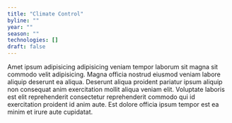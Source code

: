 ```yaml
---
title: "Climate Control"
byline: ""
year: ""
season: ""
technologies: []
draft: false
---
```


Amet ipsum adipisicing adipisicing veniam tempor laborum sit magna sit commodo velit adipisicing. Magna officia nostrud eiusmod veniam labore aliquip deserunt ea aliqua. Deserunt aliqua proident pariatur ipsum aliquip non consequat anim exercitation mollit aliqua veniam elit. Voluptate laboris est elit reprehenderit consectetur reprehenderit commodo qui id exercitation proident id anim aute. Est dolore officia ipsum tempor est ea minim et irure aute cupidatat.